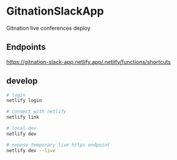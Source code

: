 # GitnationSlackApp
Gitnation live conferences deploy

## Endpoints

https://gitnation-slack-app.netlify.app/.netlify/functions/shortcuts


## develop

```sh
# login
netlify login

# connect with netlify
netlify link

# local dev
netlify dev

# expose temporary live https endpoint
netlify dev --live
```
